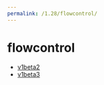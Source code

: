 ```yaml
---
permalink: /1.28/flowcontrol/
---
```


# flowcontrol



* [v1beta2](v1beta2/index.md)
* [v1beta3](v1beta3/index.md)